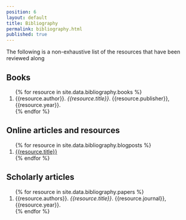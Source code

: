 ```yaml
---
position: 6
layout: default
title: Bibliography
permalink: bibliography.html
published: true
---
```

The following is a non-exhaustive list of the resources that have been reviewed along

## Books

<ol>
{% for resource in site.data.bibliography.books %}
	<li>{{resource.author}}. <i>{{resource.title}}</i>. {{resource.publisher}}, {{resource.year}}.</li>
{% endfor %}
</ol>

## Online articles and resources

<ol>
{% for resource in site.data.bibliography.blogposts %}
<li><a href="{{resource.url}}"> {{resource.title}} </a></li>
{% endfor %}
</ol>

## Scholarly articles

<ol>
{% for resource in site.data.bibliography.papers %}
<li>{{resource.authors}}. <i>{{resource.title}}</i>. {{resource.journal}}, {{resource.year}}.</li>
{% endfor %}
</ol>
